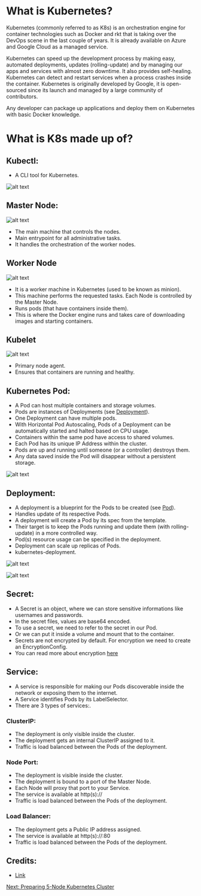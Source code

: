 # What is Kubernetes?

Kubernetes (commonly referred to as K8s) is an orchestration engine for container technologies such as Docker and rkt that is taking over the DevOps scene in the last couple of years. It is already available on Azure and Google Cloud as a managed service.

Kubernetes can speed up the development process by making easy, automated deployments, updates (rolling-update) and by managing our apps and services with almost zero downtime. It also provides self-healing. Kubernetes can detect and restart services when a process crashes inside the container. Kubernetes is originally developed by Google, it is open-sourced since its launch and managed by a large community of contributors.

Any developer can package up applications and deploy them on Kubernetes with basic Docker knowledge.

# What is K8s made up of?

## Kubectl:

- A CLI tool for Kubernetes.

![alt text](https://raw.githubusercontent.com/ajeetraina/kubernetes101/master/architecture/kubernetes-kubectl.png)



## Master Node:

![alt text](https://raw.githubusercontent.com/ajeetraina/kubernetes101/master/architecture/kubernetes-kubelet.png)

- The main machine that controls the nodes.
- Main entrypoint for all administrative tasks.
- It handles the orchestration of the worker nodes.

## Worker Node

![alt text](https://raw.githubusercontent.com/ajeetraina/kubernetes101/master/architecture/kubernetes-worker-node.png)

- It is a worker machine in Kubernetes (used to be known as minion).
- This machine performs the requested tasks. Each Node is controlled by the Master Node.
- Runs pods (that have containers inside them).
- This is where the Docker engine runs and takes care of downloading images and starting containers.

## Kubelet

![alt text](https://raw.githubusercontent.com/ajeetraina/kubernetes101/master/architecture/kubernetes-kubelet.png)

- Primary node agent.
- Ensures that containers are running and healthy.

## Kubernetes Pod:

- A Pod can host multiple containers and storage volumes.
- Pods are instances of Deployments (see [Deployment](https://collabnix.github.io/kubelabs/Deployment101/index.html)).
- One Deployment can have multiple pods.
- With Horizontal Pod Autoscaling, Pods of a Deployment can be automatically started and halted based on CPU usage.
- Containers within the same pod have access to shared volumes.
- Each Pod has its unique IP Address within the cluster.
- Pods are up and running until someone (or a controller) destroys them.
- Any data saved inside the Pod will disappear without a persistent storage.

![alt text](https://raw.githubusercontent.com/ajeetraina/kubernetes101/master/architecture/kubernetes-pod-new.png)


## Deployment:

- A deployment is a blueprint for the Pods to be created (see [Pod](https://collabnix.github.io/kubelabs/pods101/deploy-your-first-nginx-pod.html)).
- Handles update of its respective Pods.
- A deployment will create a Pod by its spec from the template.
- Their target is to keep the Pods running and update them (with rolling-update) in a more controlled way.
- Pod(s) resource usage can be specified in the deployment.
- Deployment can scale up replicas of Pods.
- kubernetes-deployment.

![alt text](https://raw.githubusercontent.com/ajeetraina/kubernetes101/master/architecture/kubernetes-deployment%20(1).png)

![alt text](https://raw.githubusercontent.com/ajeetraina/kubernetes101/master/architecture/kubernetes-deployment%20(1).png)

## Secret:

- A Secret is an object, where we can store sensitive informations like usernames and passwords.
- In the secret files, values are base64 encoded.
- To use a secret, we need to refer to the secret in our Pod.
- Or we can put it inside a volume and mount that to the container.
- Secrets are not encrypted by default. For encryption we need to create an EncryptionConfig.
- You can read more about encryption [here](https://kubernetes.io/docs/tasks/administer-cluster/encrypt-data/)

## Service:

- A service is responsible for making our Pods discoverable inside the network or exposing them to the internet.
- A Service identifies Pods by its LabelSelector.
- There are 3 types of services:.

### ClusterIP:
- The deployment is only visible inside the cluster.
- The deployment gets an internal ClusterIP assigned to it.
- Traffic is load balanced between the Pods of the deployment.

### Node Port:
- The deployment is visible inside the cluster.
- The deployment is bound to a port of the Master Node.
- Each Node will proxy that port to your Service.
- The service is available at http(s)://<ip>
- Traffic is load balanced between the Pods of the deployment.

### Load Balancer:
- The deployment gets a Public IP address assigned.
- The service is available at http(s)://<IP>:80
- Traffic is load balanced between the Pods of the deployment.

## Credits:
- [Link](https://blog.risingstack.com/what-is-kubernetes-how-to-get-started/)

[Next: Preparing 5-Node Kubernetes Cluster](http://kubelabs.collabnix.com/kube101.html)
